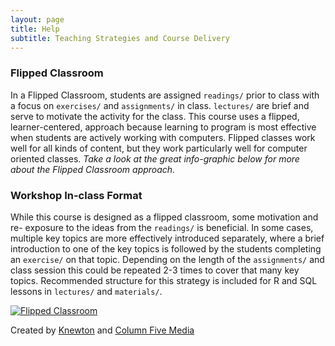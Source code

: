 ```yaml
---
layout: page
title: Help
subtitle: Teaching Strategies and Course Delivery
---
```


### Flipped Classroom

In a Flipped Classroom, students are assigned `readings/` prior to class with a 
focus on `exercises/` and `assignments/` in class. `lectures/` are  brief and 
serve to motivate the activity for the class. This course uses a flipped, 
learner-centered, approach because learning to program is most effective when 
students are actively working with computers. Flipped classes work well for all 
kinds of content, but they work particularly well for computer oriented classes. 
*Take a look at the great info-graphic below for more about the Flipped 
Classroom approach.* 


### Workshop In-class Format

While this course is designed as a flipped classroom, some motivation and re-
exposure to the ideas from the `readings/` is beneficial. In some cases, 
multiple key topics are more effectively introduced separately, where a brief 
introduction to one of the key topics is followed by the students completing an 
`exercise/` on that topic. Depending on the length of the `assignments/` and 
class session this could be repeated 2-3 times to cover that many key topics. 
Recommended structure for this strategy is included for R and SQL lessons in 
`lectures/` and `materials/`.

[![Flipped
Classroom](http://knewton.marketing.s3.amazonaws.com/images/infographics/flipped-classroom.jpg "Flipped Classroom")](http://www.knewton.com/flipped-classroom/)

Created by [Knewton](http://www.knewton.com/) and [Column Five
Media](http://columnfivemedia.com/)